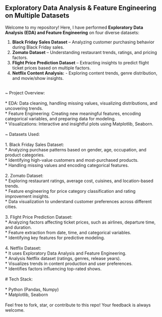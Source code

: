 ##  Exploratory Data Analysis & Feature Engineering on Multiple Datasets  

Welcome to my repository! Here, I have performed **Exploratory Data Analysis (EDA) and Feature Engineering** on four diverse datasets:  

1. **Black Friday Sales Dataset** – Analyzing customer purchasing behavior during Black Friday sales.  
2. **Zomato Dataset** – Understanding restaurant trends, ratings, and pricing factors.  
3. **Flight Price Prediction Dataset** – Extracting insights to predict flight ticket prices based on multiple factors.
4. **Netflix Content Analysis:** - Exploring content trends, genre distribution, and movie/show insights.
<br>
~ Project Overview:
<br>
<br>
* EDA:  Data cleaning, handling missing values, visualizing distributions, and uncovering trends.
<br>
* Feature Engineering:  Creating new meaningful features, encoding categorical variables, and preparing data for modeling.
<br>
* Visualizations:  Interactive and insightful plots using Matplotlib, Seaborn.  
<br>
<br>
~ Datasets Used:
<br>
<br>
1. Black Friday Sales Dataset:
<br>
* Analyzing purchase patterns based on gender, age, occupation, and product categories.
<br> 
* Identifying high-value customers and most-purchased products.
<br>
* Handling missing values and encoding categorical features.  
<br>
<br>
2️. Zomato Dataset:
<br>
* Exploring restaurant ratings, average cost, cuisines, and location-based trends.
<br>
* Feature engineering for price category classification and rating improvement insights. 
<br> 
* Data visualization to understand customer preferences across different cities.  
<br>
<br>
3️. Flight Price Prediction Dataset:
<br>
* Analyzing factors affecting ticket prices, such as airlines, departure time, and duration.
<br>
* Feature extraction from date, time, and categorical variables.  
<br>
* Identifying key features for predictive modeling.  
<br>
<br>
 4. Netflix Dataset:
<br>
* It uses Exploratory Data Analysis and Feature Engineering.
<br>
* Analysis Netflix dataset (ratings, genres, release years).  
<br>
* Visualizes trends in content production and user preferences.  
<br>
* Identifies factors influencing top-rated shows.
<br>
<br>
# Tech Stack:
<br>
<br>
* Python (Pandas, Numpy)
<br>
* Matplotlib, Seaborn 
<br>
<br>
Feel free to fork, star, or contribute to this repo! Your feedback is always welcome.  
